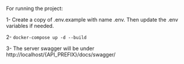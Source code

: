 For running the project:

1- Create a copy of .env.example with name .env. Then update the .env variables if needed.

2- ```docker-compose up -d --build```

3- The server swagger will be under http://localhost/{API_PREFIX}/docs/swagger/